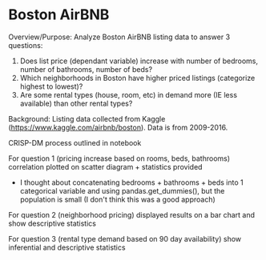 # Boston AirBNB
Overview/Purpose: Analyze Boston AirBNB listing data to answer 3 questions:
1. Does list price (dependant variable) increase with number of bedrooms, number of bathrooms, number of beds?
2. Which neighborhoods in Boston have higher priced listings (categorize highest to lowest)?
3. Are some rental types (house, room, etc) in demand more (IE less available) than other rental types? 

Background: 
Listing data collected from Kaggle (https://www.kaggle.com/airbnb/boston). Data is from 2009-2016. 

CRISP-DM process outlined in notebook 

For question 1 (pricing increase based on rooms, beds, bathrooms) correlation plotted on scatter diagram + statistics provided
- I thought about concatenating bedrooms + bathrooms + beds into 1 categorical variable and using pandas.get_dummies(), but the population is small (I don't think this was a   good approach)

For question 2 (neighborhood pricing) displayed results on a bar chart and show descriptive statistics

For question 3 (rental type demand based on 90 day availability) show inferential and descriptive statistics

